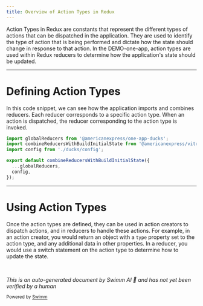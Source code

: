 ```yaml
---
title: Overview of Action Types in Redux
---
```

Action Types in Redux are constants that represent the different types of actions that can be dispatched in the application. They are used to identify the type of action that is being performed and dictate how the state should change in response to that action. In the DEMO-one-app, action types are used within Redux reducers to determine how the application's state should be updated.

<SwmSnippet path="/src/universal/reducers.js" line="17">

---

# Defining Action Types

In this code snippet, we can see how the application imports and combines reducers. Each reducer corresponds to a specific action type. When an action is dispatched, the reducer corresponding to the action type is invoked.

```javascript
import globalReducers from '@americanexpress/one-app-ducks';
import combineReducersWithBuildInitialState from '@americanexpress/vitruvius/immutable';
import config from './ducks/config';

export default combineReducersWithBuildInitialState({
  ...globalReducers,
  config,
});
```

---

</SwmSnippet>

# Using Action Types

Once the action types are defined, they can be used in action creators to dispatch actions, and in reducers to handle these actions. For example, in an action creator, you would return an object with a `type` property set to the action type, and any additional data in other properties. In a reducer, you would use a switch statement on the action type to determine how to update the state.

&nbsp;

*This is an auto-generated document by Swimm AI 🌊 and has not yet been verified by a human*

<SwmMeta version="3.0.0" repo-id="Z2l0aHViJTNBJTNBREVNTy1vbmUtYXBwJTNBJTNBZ2lsYWRuYXZvdA==" repo-name="DEMO-one-app" doc-type="overview"><sup>Powered by [Swimm](/)</sup></SwmMeta>
